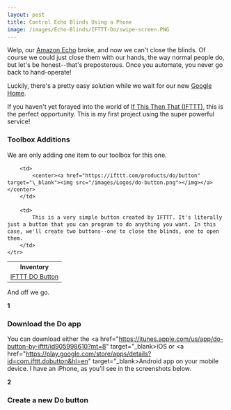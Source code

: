 ```yaml
---
layout: post
title: Control Echo Blinds Using a Phone
image: /images/Echo-Blinds/IFTTT-Do/swipe-screen.PNG
---
```


Welp, our <a href="https://www.amazon.com/Amazon-Echo-Bluetooth-Speaker-with-WiFi-Alexa/dp/B00X4WHP5E" target="\_blank">Amazon Echo</a> broke, and now we can't close the blinds. Of course we could just close them with our hands, the way normal people do, but let's be honest--that's preposterous. Once you automate, you never go back to hand-operate!

<!--more-->

Luckily, there's a pretty easy solution while we wait for our new <a href="https://madeby.google.com/home/" target="\_blank">Google Home</a>.

If you haven't yet forayed into the world of <a href="https://ifttt.com/recipes" target="\_blank">If This Then That (IFTTT)</a>, this is the perfect opportunity. This is my first project using the super powerful service!

### Toolbox Additions
We are only adding one item to our toolbox for this one.

<table>
  <tr>
    <th colspan="3">Inventory</td>
  </tr>
	<tr>
		<td>
			<a href="https://ifttt.com/products/do/button" target="\_blank">IFTTT DO Button</a>
		</td>

		<td>
			<center><a href="https://ifttt.com/products/do/button" target="\_blank"><img src="/images/Logos/do-button.png"></img></a></center>
		</td>

		<td>
			This is a very simple button created by IFTTT. It's literally just a button that you can program to do anything you want. In this case, we'll create two buttons--one to close the blinds, one to open them.
		</td>
	</tr>
</table>

And off we go.

<div class="numbers">
	<b>1</b>
</div>

### Download the Do app
You can download either the <a href="https://itunes.apple.com/us/app/do-button-by-ifttt/id905998610?mt=8" target="\_blank>iOS</a> or <a href="https://play.google.com/store/apps/details?id=com.ifttt.dobutton&hl=en" target="\_blank>Android</a> app on your mobile device. I have an iPhone, as you'll see in the screenshots below.

<div class="numbers">
	<b>2</b>
</div>

### Create a new Do button
